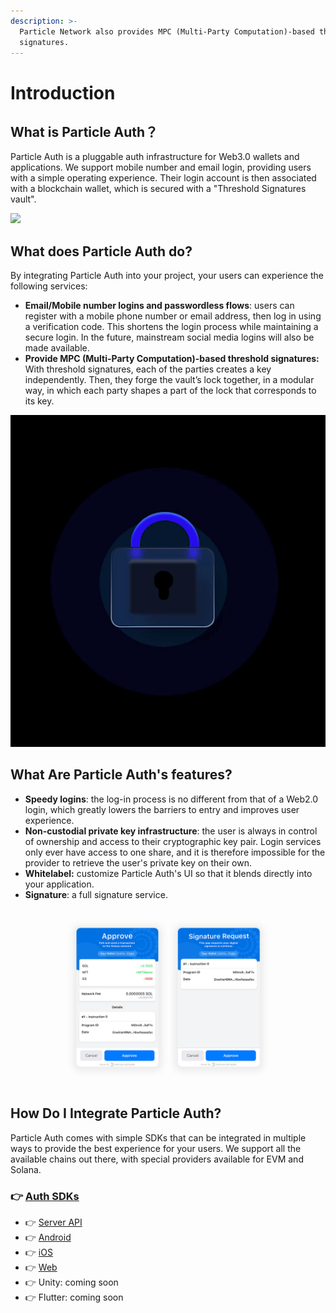 ```yaml
---
description: >-
  Particle Network also provides MPC (Multi-Party Computation)-based threshold
  signatures.
---
```


# Introduction

## What is Particle Auth？

Particle Auth is a pluggable auth infrastructure for Web3.0 wallets and applications. We support mobile number and email login, providing users with a simple operating experience. Their login account is then associated with a blockchain wallet, which is secured with a "Threshold Signatures vault".

![](../.gitbook/assets/飞书20220513-175911.gif)

## What does Particle Auth do? <a href="#what-does-web3auth-do" id="what-does-web3auth-do"></a>

By integrating Particle Auth into your project, your users can experience the following services:

* **Email/Mobile number logins and passwordless flows**: users can register with a mobile phone number or email address, then log in using a verification code. This shortens the login process while maintaining a secure login. In the future, mainstream social media logins will also be made available.
* **Provide MPC (Multi-Party Computation)-based threshold signatures:** With threshold signatures, each of the parties creates a key independently. Then, they forge the vault’s lock together, in a modular way, in which each party shapes a part of the lock that corresponds to its key.

![](../.gitbook/assets/952qs-wk47v.gif)

## What Are Particle Auth's features?

* **Speedy logins**: the log-in process is no different from that of a Web2.0 login, which greatly lowers the barriers to entry and improves user experience.
* **Non-custodial private key infrastructure**: the user is always in control of ownership and access to their cryptographic key pair. Login services only ever have access to one share, and it is therefore impossible for the provider to retrieve the user's private key on their own.
* **Whitelabel:** customize Particle Auth's UI so that it blends directly into your application.
* **Signature**: a full signature service.

![Approve & Sign](../.gitbook/assets/sign.jpg)

## How Do I Integrate Particle Auth? <a href="#how-can-i-use-web3auth" id="how-can-i-use-web3auth"></a>

Particle Auth comes with simple SDKs that can be integrated in multiple ways to provide the best experience for your users. We support all the available chains out there, with special providers available for EVM and Solana.

### 👉 [Auth SDKs](sdks/)

* 👉 [Server API](sdks/server-api.md)
* 👉 [Android](sdks/android.md)
* 👉 [iOS](sdks/ios.md)
* 👉 [Web](sdks/web.md)
* 👉 Unity: coming soon
* 👉 Flutter: coming soon
